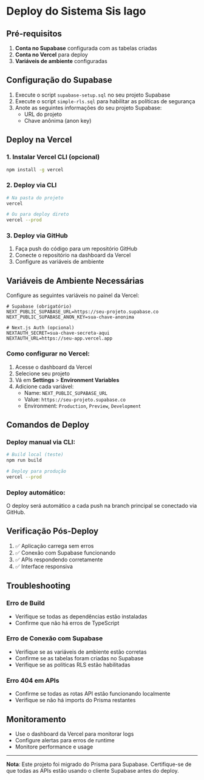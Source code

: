 # Deploy do Sistema Sis Iago

## Pré-requisitos

1. **Conta no Supabase** configurada com as tabelas criadas
2. **Conta no Vercel** para deploy
3. **Variáveis de ambiente** configuradas

## Configuração do Supabase

1. Execute o script `supabase-setup.sql` no seu projeto Supabase
2. Execute o script `simple-rls.sql` para habilitar as políticas de segurança
3. Anote as seguintes informações do seu projeto Supabase:
   - URL do projeto
   - Chave anônima (anon key)

## Deploy na Vercel

### 1. Instalar Vercel CLI (opcional)
```bash
npm install -g vercel
```

### 2. Deploy via CLI
```bash
# Na pasta do projeto
vercel

# Ou para deploy direto
vercel --prod
```

### 3. Deploy via GitHub
1. Faça push do código para um repositório GitHub
2. Conecte o repositório na dashboard da Vercel
3. Configure as variáveis de ambiente

## Variáveis de Ambiente Necessárias

Configure as seguintes variáveis no painel da Vercel:

```env
# Supabase (obrigatório)
NEXT_PUBLIC_SUPABASE_URL=https://seu-projeto.supabase.co
NEXT_PUBLIC_SUPABASE_ANON_KEY=sua-chave-anonima

# Next.js Auth (opcional)
NEXTAUTH_SECRET=sua-chave-secreta-aqui
NEXTAUTH_URL=https://seu-app.vercel.app
```

### Como configurar no Vercel:

1. Acesse o dashboard da Vercel
2. Selecione seu projeto
3. Vá em **Settings** > **Environment Variables**
4. Adicione cada variável:
   - Name: `NEXT_PUBLIC_SUPABASE_URL`
   - Value: `https://seu-projeto.supabase.co`
   - Environment: `Production`, `Preview`, `Development`

## Comandos de Deploy

### Deploy manual via CLI:
```bash
# Build local (teste)
npm run build

# Deploy para produção
vercel --prod
```

### Deploy automático:
O deploy será automático a cada push na branch principal se conectado via GitHub.

## Verificação Pós-Deploy

1. ✅ Aplicação carrega sem erros
2. ✅ Conexão com Supabase funcionando
3. ✅ APIs respondendo corretamente
4. ✅ Interface responsiva

## Troubleshooting

### Erro de Build
- Verifique se todas as dependências estão instaladas
- Confirme que não há erros de TypeScript

### Erro de Conexão com Supabase
- Verifique se as variáveis de ambiente estão corretas
- Confirme se as tabelas foram criadas no Supabase
- Verifique se as políticas RLS estão habilitadas

### Erro 404 em APIs
- Confirme se todas as rotas API estão funcionando localmente
- Verifique se não há imports do Prisma restantes

## Monitoramento

- Use o dashboard da Vercel para monitorar logs
- Configure alertas para erros de runtime
- Monitore performance e usage

---

**Nota**: Este projeto foi migrado do Prisma para Supabase. Certifique-se de que todas as APIs estão usando o cliente Supabase antes do deploy.